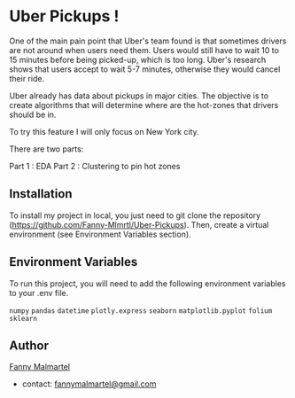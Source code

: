 
# Uber Pickups ! 

One of the main pain point that Uber's team found is that sometimes drivers are not around when users need them.
Users would still have to wait 10 to 15 minutes before being picked-up, which is too long. Uber's research shows that users accept to wait 5-7 minutes, otherwise they would cancel their ride.

Uber already has data about pickups in major cities. The objective is to create algorithms that will determine where are the hot-zones that drivers should be in. 

To try this feature I will only focus on New York city. 

There are two parts: 

Part 1 : EDA 
Part 2 : Clustering to pin hot zones












## Installation

To install my project in local, you just need to git clone the repository (https://github.com/Fanny-Mlmrtl/Uber-Pickups). Then, create a virtual environment (see Environment Variables section).

    
## Environment Variables

To run this project, you will need to add the following environment variables to your .env file.

`numpy`
`pandas`
`datetime`
`plotly.express`
`seaborn`
`matplotlib.pyplot`
`folium`
`sklearn`










## Author

[Fanny Malmartel ](https://github.com/Fanny-Mlmrtl)
- contact: fannymalmartel@gmail.com


